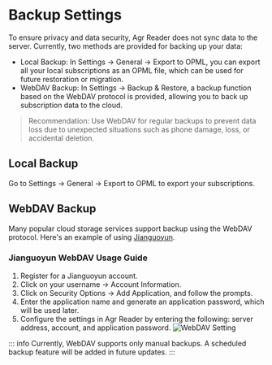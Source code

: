 # Backup Settings

To ensure privacy and data security, Agr Reader does not sync data to the server. Currently, two methods are provided for backing up your data:
- Local Backup: In Settings -> General -> Export to OPML, you can export all your local subscriptions as an OPML file, which can be used for future restoration or migration.
- WebDAV Backup: In Settings -> Backup & Restore, a backup function based on the WebDAV protocol is provided, allowing you to back up subscription data to the cloud.

> Recommendation: Use WebDAV for regular backups to prevent data loss due to unexpected situations such as phone damage, loss, or accidental deletion.

## Local Backup
Go to Settings -> General -> Export to OPML to export your subscriptions.


## WebDAV Backup
Many popular cloud storage services support backup using the WebDAV protocol. Here's an example of using [Jianguoyun](https://www.jianguoyun.com/).

### Jianguoyun WebDAV Usage Guide
1. Register for a Jianguoyun account.
2. Click on your username -> Account Information.
3. Click on Security Options -> Add Application, and follow the prompts.
4. Enter the application name and generate an application password, which will be used later.
5. Configure the settings in Agr Reader by entering the following: server address, account, and application password.
![WebDAV Setting](/images/webdav1.png)

::: info
Currently, WebDAV supports only manual backups. A scheduled backup feature will be added in future updates.
:::